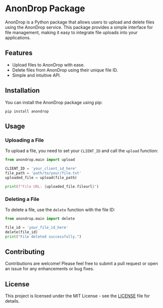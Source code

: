 # AnonDrop Package

AnonDrop is a Python package that allows users to upload and delete files using the AnonDrop service. This package provides a simple interface for file management, making it easy to integrate file uploads into your applications.

## Features

- Upload files to AnonDrop with ease.
- Delete files from AnonDrop using their unique file ID.
- Simple and intuitive API.

## Installation

You can install the AnonDrop package using pip:

```
pip install anondrop
```

## Usage

### Uploading a File

To upload a file, you need to set your `CLIENT_ID` and call the `upload` function:

```python
from anondrop.main import upload

CLIENT_ID = 'your_client_id_here'
file_path = 'path/to/your/file.txt'
uploaded_file = upload(file_path)

print(f"File URL: {uploaded_file.fileurl}")
```

### Deleting a File

To delete a file, use the `delete` function with the file ID:

```python
from anondrop.main import delete

file_id = 'your_file_id_here'
delete(file_id)
print("File deleted successfully.")
```

## Contributing

Contributions are welcome! Please feel free to submit a pull request or open an issue for any enhancements or bug fixes.

## License

This project is licensed under the MIT License - see the [LICENSE](LICENSE) file for details.